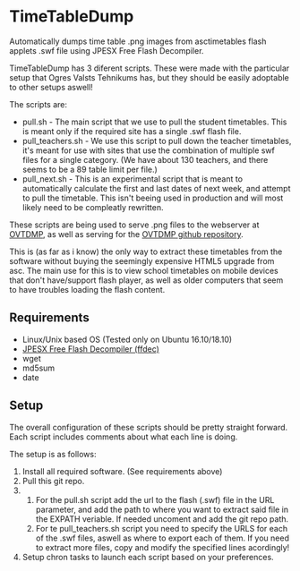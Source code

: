 # TimeTableDump
Automatically dumps time table .png images from asctimetables flash applets .swf file using JPESX Free Flash Decompiler.

TimeTableDump has 3 diferent scripts. These were made with the particular setup that Ogres Valsts Tehnikums has, but they should be easily adoptable to other setups aswell!

The scripts are:
 - pull.sh - The main script that we use to pull the student timetables. This is meant only if the required site has a single .swf flash file.
 - pull_teachers.sh - We use this script to pull down the teacher timetables, it's meant for use with sites that use the combination of multiple swf files for a single category. (We have about 130 teachers, and there seems to be a 89 table limit per file.)
 - pull_next.sh - This is an experimental script that is meant to automatically calculate the first and last dates of next week, and attempt to pull the timetable. This isn't beeing used in production and will most likely need to be compleatly rewritten.

These scripts are being used to serve .png files to the webserver at [OVTDMP](https://mednis.id.lv/OVTDMP/), as well as serving for the [OVTDMP github repository](https://github.com/RMednis/OVTDMP).

This is (as far as i know) the only way to  extract these timetables from the software without buying the seemingly expensive HTML5 upgrade from asc. The main use for this is to view school timetables on mobile devices that don't have/support flash player, as well as older computers that seem to have troubles loading the flash content. 

## Requirements
- Linux/Unix based OS (Tested only on Ubuntu 16.10/18.10)
- [JPESX Free Flash Decompiler (ffdec)](https://github.com/jindrapetrik/jpexs-decompiler)
- wget
- md5sum
- date

## Setup
The overall configuration of these scripts should be pretty straight forward. Each script includes comments about what each line is doing.

The setup is as follows:
1. Install all required software. (See requirements above)
2. Pull this git repo.
3. 1. For the pull.sh script add the url to the flash (.swf) file in the URL parameter, and add the path to where you want to extract said file in the EXPATH veriable. If needed uncoment and add the git repo path.
   2. For te pull_teachers.sh script you need to specify the URLS for each of the .swf files, aswell as where to export each of them. If you need to extract more files, copy and modify the specified lines acordingly!
4. Setup chron tasks to launch each script based on your preferences.
